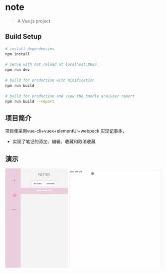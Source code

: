 # note

> A Vue.js project

## Build Setup

``` bash
# install dependencies
npm install

# serve with hot reload at localhost:8080
npm run dev

# build for production with minification
npm run build

# build for production and view the bundle analyzer report
npm run build --report
```
## 项目简介

项目使采用vue-cli+vuex+elementUI+webpack 实现记事本，
- 实现了笔记的添加、编辑、收藏和取消收藏


## 演示
![](https://github.com/fenglin-pan/vue_Note/blob/master/note.gif)
